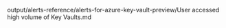 output/alerts-reference/alerts-for-azure-key-vault-preview/User accessed high volume of Key Vaults.md